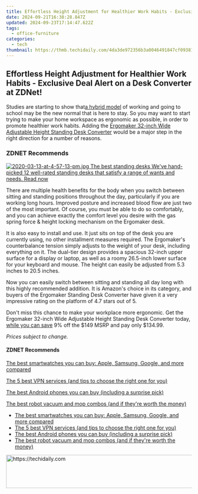 ```yaml
---
title: Effortless Height Adjustment for Healthier Work Habits - Exclusive Deal Alert on a Desk Converter at ZDNet!
date: 2024-09-21T16:38:28.847Z
updated: 2024-09-23T17:14:47.622Z
tags:
  - office-furniture
categories:
  - tech
thumbnail: https://thmb.techidaily.com/4da3de972356b3a0046491847cf09381445449045614c3b78e873505ea40a4e5.jpg
---
```


## Effortless Height Adjustment for Healthier Work Habits - Exclusive Deal Alert on a Desk Converter at ZDNet!

Studies are starting to show that[a hybrid model](https://www.zdnet.com/article/remote-work-to-stay-and-maybe-education-too-so-long-snow-days/) of working and going to school may be the new normal that is here to stay. So you may want to start trying to make your home workspace as ergonomic as possible, in order to promote healthier work habits. Adding the [Ergomaker 32-inch Wide Adjustable Height Standing Desk Converter](https://academy.zdnet.com/sales/32-wide-adjustable-height-standing-desk-converter?utm%5Fsource=zdnet.com&utm%5Fmedium=referral&utm%5Fcampaign=32-wide-adjustable-height-standing-desk-converter&utm%5Fterm=scsf-478875&utm%5Fcontent=a0x1P000004eQMfQAM&scsonar=1) would be a major step in the right direction for a number of reasons. 

### **ZDNET** Recommends

[![2020-03-13-at-4-57-13-pm.jpg](https://www.zdnet.com/a/img/resize/ca7e0f6946ebcda9579dc7c87964266b3bf29a06/2020/03/13/651f4cd5-bfb5-4318-ad6d-a4099e65deb5/2020-03-13-at-4-57-13-pm.jpg?auto=webp&fit=crop&frame=1&height=238.5&width=459) The best standing desks We've hand-picked 12 well-rated standing desks that satisfy a range of wants and needs.  Read now](https://www.zdnet.com/article/best-standing-desks/)

There are multiple health benefits for the body when you switch between sitting and standing positions throughout the day, particularly if you are working long hours. Improved posture and increased blood flow are just two of the most important. Of course, you must be able to do so comfortably, and you can achieve exactly the comfort level you desire with the gas spring force & height locking mechanism on the Ergomaker desk. 

It is also easy to install and use. It just sits on top of the desk you are currently using, no other installment measures required. The Ergomaker's counterbalance tension simply adjusts to the weight of your desk, including everything on it. The dual-tier design provides a spacious 32-inch upper surface for a display or laptop, as well as a roomy 26.5-inch lower surface for your keyboard and mouse. The height can easily be adjusted from 5.3 inches to 20.5 inches. 

Now you can easily switch between sitting and standing all day long with this highly recommended addition. It is Amazon's choice in its category, and buyers of the Ergomaker Standing Desk Converter have given it a very impressive rating on the platform of 4.7 stars out of 5\. 

Don't miss this chance to make your workplace more ergonomic. Get the Ergomaker 32-inch Wide Adjustable Height Standing Desk Converter today, [while you can save](https://academy.zdnet.com/sales/32-wide-adjustable-height-standing-desk-converter?utm%5Fsource=zdnet.com&utm%5Fmedium=referral&utm%5Fcampaign=32-wide-adjustable-height-standing-desk-converter&utm%5Fterm=scsf-478875&utm%5Fcontent=a0x1P000004eQMfQAM&scsonar=1) 9% off the $149 MSRP and pay only $134.99\. 

_Prices subject to change._

#### **ZDNET** Recommends

[The best smartwatches you can buy: Apple, Samsung, Google, and more compared](https://www.zdnet.com/article/best-smartwatch/ "The best smartwatches you can buy: Apple, Samsung, Google, and more compared")

[The 5 best VPN services (and tips to choose the right one for you)](https://www.zdnet.com/article/best-vpn/ "The 5 best VPN services (and tips to choose the right one for you)")

[The best Android phones you can buy (including a surprise pick)](https://www.zdnet.com/article/best-android-phone/ "The best Android phones you can buy (including a surprise pick)")

[The best robot vacuum and mop combos (and if they're worth the money)](https://www.zdnet.com/article/best-robot-vacuum-mop/ "The best robot vacuum and mop combos (and if they're worth the money)")

* [The best smartwatches you can buy: Apple, Samsung, Google, and more compared](https://www.zdnet.com/article/best-smartwatch/ "The best smartwatches you can buy: Apple, Samsung, Google, and more compared")
* [The 5 best VPN services (and tips to choose the right one for you)](https://www.zdnet.com/article/best-vpn/ "The 5 best VPN services (and tips to choose the right one for you)")
* [The best Android phones you can buy (including a surprise pick)](https://www.zdnet.com/article/best-android-phone/ "The best Android phones you can buy (including a surprise pick)")
* [The best robot vacuum and mop combos (and if they're worth the money)](https://www.zdnet.com/article/best-robot-vacuum-mop/ "The best robot vacuum and mop combos (and if they're worth the money)")

<ins class="adsbygoogle"
     style="display:block"
     data-ad-format="autorelaxed"
     data-ad-client="ca-pub-7571918770474297"
     data-ad-slot="1223367746"></ins>

<ins class="adsbygoogle"
     style="display:block"
     data-ad-client="ca-pub-7571918770474297"
     data-ad-slot="8358498916"
     data-ad-format="auto"
     data-full-width-responsive="true"></ins>



<!-- affiliate ads begin -->
<a href="https://appsumo.8odi.net/c/5597632/2144279/7443" target="_top" id="2144279">
  <img src="//a.impactradius-go.com/display-ad/7443-2144279" border="0" alt="https://techidaily.com" width="728" height="90"/>
</a>
<img height="0" width="0" src="https://appsumo.8odi.net/i/5597632/2144279/7443" style="position:absolute;visibility:hidden;" border="0" />
<!-- affiliate ads end -->

